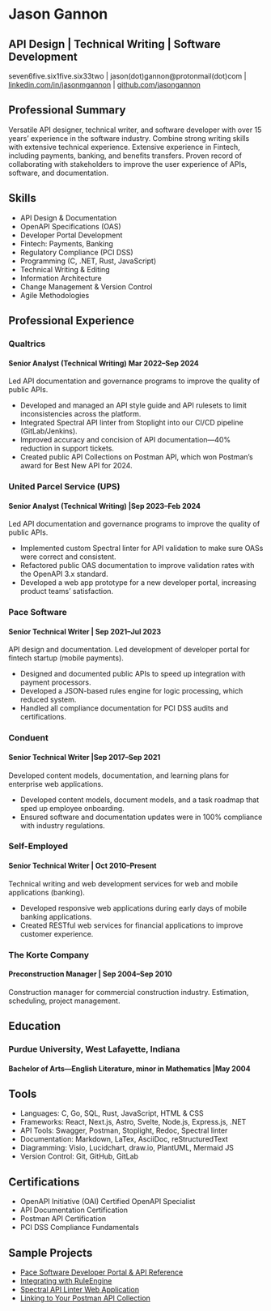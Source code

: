 # Jason Gannon

## API Design | Technical Writing | Software Development

seven6five.six1five.six33two   |   jason(dot)gannon@protonmail(dot)com   |   [linkedin.com/in/jasonmgannon](https://www.linkedin.com/in/jasonmgannon/)   |   [github.com/jasongannon](https://github.com/jasongannon)

## Professional Summary

Versatile API designer, technical writer, and software developer with over 15 years’ experience in the software industry. Combine strong writing skills with extensive technical experience. Extensive experience in Fintech, including payments, banking, and benefits transfers. Proven record of collaborating with stakeholders to improve the user experience of APIs, software, and documentation.

## Skills

- API Design & Documentation
- OpenAPI Specifications (OAS)
- Developer Portal Development
- Fintech: Payments, Banking
- Regulatory Compliance (PCI DSS)
- Programming (C, .NET, Rust, JavaScript)
- Technical Writing & Editing
- Information Architecture
- Change Management & Version Control
- Agile Methodologies

## Professional Experience

### Qualtrics

#### Senior Analyst (Technical Writing)	Mar 2022–Sep 2024

Led API documentation and governance programs to improve the quality of public APIs.

- Developed and managed an API style guide and API rulesets to limit inconsistencies across the platform.
- Integrated Spectral API linter from Stoplight into our CI/CD pipeline (GitLab/Jenkins).
- Improved accuracy and concision of API documentation—40% reduction in support tickets.
- Created public API Collections on Postman API, which won Postman’s award for Best New API for 2024.

### United Parcel Service (UPS)

#### Senior Analyst (Technical Writing) |Sep 2023–Feb 2024

Led API documentation and governance programs to improve the quality of public APIs.

- Implemented custom Spectral linter for API validation to make sure OASs were correct and consistent.
- Refactored public OAS documentation to improve validation rates with the OpenAPI 3.x standard.
- Developed a web app prototype for a new developer portal, increasing product teams’ satisfaction.

### Pace Software

#### Senior Technical Writer | Sep 2021–Jul 2023

API design and documentation. Led development of developer portal for fintech startup (mobile payments).

- Designed and documented public APIs to speed up integration with payment processors.
- Developed a JSON-based rules engine for logic processing, which reduced system.
- Handled all compliance documentation for PCI DSS audits and certifications.

### Conduent

#### Senior Technical Writer |Sep 2017–Sep 2021

Developed content models, documentation, and learning plans for enterprise web applications.

- Developed content models, document models, and a task roadmap that sped up employee onboarding.
- Ensured software and documentation updates were in 100% compliance with industry regulations.

### Self-Employed

#### Senior Technical Writer | Oct 2010–Present

Technical writing and web development services for web and mobile applications (banking).

- Developed responsive web applications during early days of mobile banking applications.
- Created RESTful web services for financial applications to improve customer experience.

### The Korte Company

#### Preconstruction Manager | Sep 2004–Sep 2010

Construction manager for commercial construction industry. Estimation, scheduling, project management.

## Education

### Purdue University, West Lafayette, Indiana

#### Bachelor of Arts—English Literature, minor in Mathematics |May 2004

## Tools

- Languages: C, Go, SQL, Rust, JavaScript, HTML & CSS
- Frameworks: React, Next.js, Astro, Svelte, Node.js, Express.js, .NET
- API Tools: Swagger, Postman, Stoplight, Redoc, Spectral linter
- Documentation: Markdown, LaTex, AsciiDoc, reStructuredText
- Diagramming: Visio, Lucidchart, draw.io, PlantUML, Mermaid JS
- Version Control: Git, GitHub, GitLab

## Certifications

- OpenAPI Initiative (OAI) Certified OpenAPI Specialist
- API Documentation Certification
- Postman API Certification
- PCI DSS Compliance Fundamentals

## Sample Projects

- [Pace Software Developer Portal & API Reference](https://developer.pacesoft.net/)
- [Integrating with RuleEngine](https://github.com/jasongannon/work-samples/blob/main/rulesengine.md)
- [Spectral API Linter Web Application](https://github.com/jasongannon/open-api-linter)
- [Linking to Your Postman API Collection](https://github.com/jasongannon/work-samples/blob/main/linking-to-postman.md)


<!---
jasongannon/jasongannon is a ✨ special ✨ repository because its `README.md` (this file) appears on your GitHub profile.
You can click the Preview link to take a look at your changes.
--->
